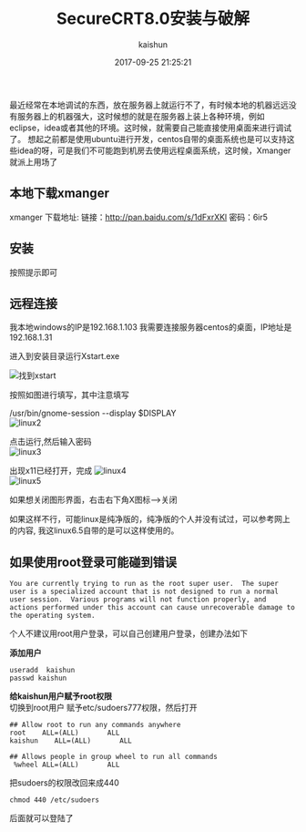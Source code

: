 ﻿---
title: SecureCRT8.0安装与破解
date: 2017-09-25 21:25:21
tags: [linux]
categories: [linux]
author: kaishun
id: 111
permalink: xmange-remote-desktop
---

最近经常在本地调试的东西，放在服务器上就运行不了，有时候本地的机器远远没有服务器上的机器强大，这时候想的就是在服务器上装上各种环境，例如eclipse，idea或者其他的环境。这时候，就需要自己能直接使用桌面来进行调试了。 想起之前都是使用ubuntu进行开发，centos自带的桌面系统也是可以支持这些idea的呀，可是我们不可能跑到机房去使用远程桌面系统，这时候，Xmanger就派上用场了
<!-- more -->




## 本地下载xmanger
xmanger 下载地址: 链接：http://pan.baidu.com/s/1dFxrXKl 密码：6ir5

## 安装  
按照提示即可

## 远程连接  
我本地windows的IP是192.168.1.103 我需要连接服务器centos的桌面，IP地址是192.168.1.31  
 
进入到安装目录运行Xstart.exe     
  
  
![找到xstart](http://or49tneld.bkt.clouddn.com/17-11-15/70586506.jpg)

按照如图进行填写，其中注意填写   
  
  
/usr/bin/gnome-session --display $DISPLAY  
![linux2](http://or49tneld.bkt.clouddn.com/17-11-15/91801141.jpg)

点击运行,然后输入密码    
![linux3](http://or49tneld.bkt.clouddn.com/17-11-15/50608273.jpg)

出现x11已经打开，完成
![linux4](http://or49tneld.bkt.clouddn.com/17-11-15/89695878.jpg)  
![linux5](http://or49tneld.bkt.clouddn.com/17-11-15/66575772.jpg)

如果想关闭图形界面，右击右下角X图标-->关闭 

如果这样不行，可能linux是纯净版的，纯净版的个人并没有试过，可以参考网上的内容,
我这linux6.5自带的是可以这样使用的。  


## 如果使用root登录可能碰到错误  
```
You are currently trying to run as the root super user.  The super user is a specialized account that is not designed to run a normal user session.  Various programs will not function properly, and actions performed under this account can cause unrecoverable damage to the operating system.
```
个人不建议用root用户登录，可以自己创建用户登录，创建办法如下


**添加用户**  
```
useradd  kaishun
passwd kaishun  

```

**给kaishun用户赋予root权限**  
切换到root用户 赋予etc/sudoers777权限，然后打开
```
## Allow root to run any commands anywhere
root    ALL=(ALL)       ALL
kaishun    ALL=(ALL)       ALL

## Allows people in group wheel to run all commands
 %wheel ALL=(ALL)       ALL
```
把sudoers的权限改回来成440
```
chmod 440 /etc/sudoers
```

后面就可以登陆了